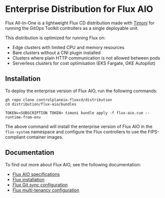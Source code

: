 # Enterprise Distribution for Flux AIO

Flux All-In-One is a lightweight Flux CD distribution made with [Timoni](https://timoni.sh)
for running the GitOps Toolkit controllers as a single deployable unit.

This distribution is optimized for running Flux on:

- Edge clusters with limited CPU and memory resources
- Bare clusters without a CNI plugin installed
- Clusters where plain HTTP communication is not allowed between pods
- Serverless clusters for cost optimisation (EKS Fargate, GKE Autopilot)

## Installation

To deploy the enterprise version of Flux AIO, run the following commands:

```shell
gh repo clone controlplaneio-fluxcd/distribution
cd distribution/flux-aio/bundles

TOKEN=<SUBSCRIPTION TOKEN> timoni bundle apply -f flux-aio.cue --runtime-from-env
```

The above command will install the enterprise version of Flux AIO in
the `flux-system` namespace and configure the Flux controllers to use the
FIPS-compliant container images.

## Documentation

To find out more about Flux AIO, see the following documentation:

- [Flux AIO specifications](https://timoni.sh/flux-aio/#specifications)
- [Flux installation](https://timoni.sh/flux-aio/#flux-installation)
- [Flux Git sync configuration](https://timoni.sh/flux-aio/#flux-git-sync-configuration)
- [Flux multi-tenancy configuration](https://timoni.sh/flux-aio/#flux-multi-tenancy-configuration)
